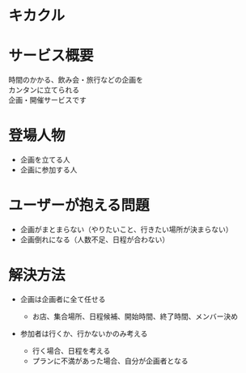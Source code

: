 # キカクル

# サービス概要
時間のかかる、飲み会・旅行などの企画を  
カンタンに立てられる  
企画・開催サービスです


# 登場人物
* 企画を立てる人  
* 企画に参加する人


# ユーザーが抱える問題
* 企画がまとまらない（やりたいこと、行きたい場所が決まらない）
* 企画倒れになる（人数不足、日程が合わない）


# 解決方法
* 企画は企画者に全て任せる
  * お店、集合場所、日程候補、開始時間、終了時間、メンバー決め
  
* 参加者は行くか、行かないかのみ考える
  * 行く場合、日程を考える
  * プランに不満があった場合、自分が企画者となる
